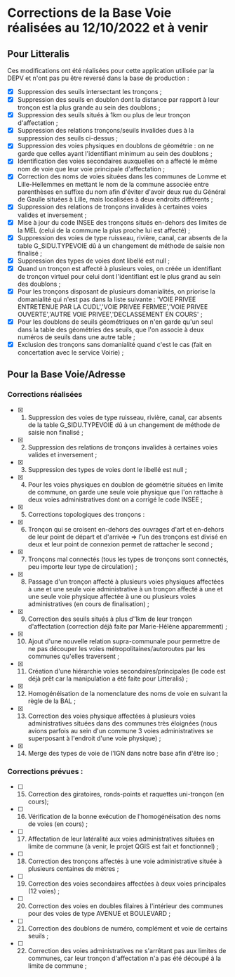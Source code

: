 # Corrections de la Base Voie réalisées au 12/10/2022 et à venir

## Pour Litteralis

Ces modifications ont été réalisées pour cette application utilisée par la DEPV et n'ont pas pu être reversé dans la base de production :

- [x] Suppression des seuils intersectant les tronçons ;
- [x] Suppression des seuils en doublon dont la distance par rapport à leur tronçon est la plus grande au sein des doublons ;
- [x] Suppression des seuils situés à 1km ou plus de leur tronçon d'affectation ;
- [x] Suppression des relations tronçons/seuils invalides dues à la suppression des seuils ci-dessus ;
- [x] Suppression des voies physiques en doublons de géométrie : on ne garde que celles ayant l'identifiant minimum au sein des doublons ;
- [x] Identification des voies secondaires auxquelles on a affecté le même nom de voie que leur voie principale d'affectation ;
- [x] Correction des noms de voies situées dans les communes de Lomme et Lille-Hellemmes en mettant le nom de la commune associée entre parenthèses en suffixe du nom afin d'éviter d'avoir deux rue du Général de Gaulle situées à Lille, mais localisées à deux endroits différents ;
- [x] Suppression des relations de tronçons invalides à certaines voies valides et inversement ;
- [x] Mise à jour du code INSEE des tronçons situés en-dehors des limites de la MEL (celui de la commune la plus proche lui est affecté) ;
- [x] Suppression des voies de type ruisseau, rivière, canal, car absents de la table G_SIDU.TYPEVOIE dû à un changement de méthode de saisie non finalisé ;
- [x] Suppression des types de voies dont libellé est null ;
- [x] Quand un tronçon est affecté à plusieurs voies, on créée un identifiant de tronçon virtuel pour celui dont l'identifiant est le plus grand au sein des doublons ;
- [x] Pour les tronçons disposant de plusieurs domanialités, on priorise la domanialité qui n'est pas dans la liste suivante : 'VOIE PRIVEE ENTRETENUE PAR LA CUDL','VOIE PRIVEE FERMEE','VOIE PRIVEE OUVERTE','AUTRE VOIE PRIVEE','DECLASSEMENT EN COURS' ;
- [x] Pour les doublons de seuils géométriques on n'en garde qu'un seul dans la table des géométries des seuils, que l'on associe à deux numéros de seuils dans une autre table ;
- [x] Exclusion des tronçons sans domanialité quand c'est le cas (fait en concertation avec le service Voirie) ;

## Pour la Base Voie/Adresse

### Corrections réalisées

- [x] 1. Suppression des voies de type ruisseau, rivière, canal, car absents de la table G_SIDU.TYPEVOIE dû à un changement de méthode de saisie non finalisé ;
- [x] 2. Suppression des relations de tronçons invalides à certaines voies valides et inversement ;
- [x] 3. Suppression des types de voies dont le libellé est null ;
- [x] 4. Pour les voies physiques en doublon de géométrie situées en limite de commune, on garde une seule voie physique que l'on rattache à deux voies administratives dont on a corrigé le code INSEE ;
- [x] 5. Corrections topologiques des tronçons :
- [x] 6. Tronçon qui se croisent en-dehors des ouvrages d'art et en-dehors de leur point de départ et d'arrivée => l'un des tronçons est divisé en deux et leur point de connexion permet de rattacher le second ;
- [x] 7. Tronçons mal connectés (tous les types de tronçons sont connectés, peu importe leur type de circulation) ;
- [x] 8. Passage d'un tronçon affecté à plusieurs voies physiques affectées à une et une seule voie administrative à un tronçon affecté à une et une seule voie physique affectée à une ou plusieurs voies administratives (en cours de finalisation) ;
- [x] 9. Correction des seuils situés à plus d'1km de leur tronçon d'affectation (correction déjà faite par Marie-Hélène apparemment) ;
- [x] 10. Ajout d'une nouvelle relation supra-communale pour permettre de ne pas découper les voies métropolitaines/autoroutes par les communes qu'elles traversent ;
- [x] 11. Création d'une hiérarchie voies secondaires/principales (le code est déjà prêt car la manipulation a été faite pour Litteralis) ;
- [x] 12. Homogénéisation de la nomenclature des noms de voie en suivant la règle de la BAL ;
- [x] 13. Correction des voies physique affectées à plusieurs voies administratives situées dans des communes très éloignées (nous avions parfois au sein d'un commune 3 voies administratives se superposant à l'endroit d'une voie physique) ;
- [x] 14. Merge des types de voie de l'IGN dans notre base afin d'être iso ;

### Corrections prévues :

- [ ] 15. Correction des giratoires, ronds-points et raquettes uni-tronçon (en cours);
- [ ] 16. Vérification de la bonne exécution de l'homogénéisation des noms de voies (en cours) ;
- [ ] 17. Affectation de leur latéralité aux voies administratives situées en limite de commune (à venir, le projet QGIS est fait et fonctionnel) ;
- [ ] 18. Correction des tronçons affectés à une voie administrative située à plusieurs centaines de mètres ;
- [ ] 19. Correction des voies secondaires affectées à deux voies principales (12 voies) ;
- [ ] 20. Correction des voies en doubles filaires à l'intérieur des communes pour des voies de type AVENUE et BOULEVARD ;
- [ ] 21. Correction des doublons de numéro, complément et voie de certains seuils ;
- [ ] 22. Correction des voies administratives ne s'arrêtant pas aux limites de communes, car leur tronçon d'affectation n'a pas été découpé à la limite de commune ;
